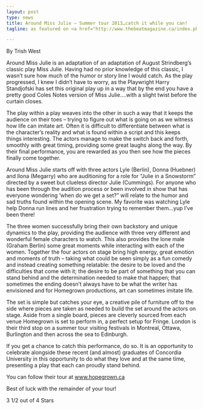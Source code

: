 ```yaml
---
layout: post
type: news
title: Around Miss Julie – Summer tour 2013…catch it while you can! 
tagline: as featured on <a href="http://www.thebeatmagazine.ca/index.php/theatre-reviews/1746-around-miss-julie-summer-tour-2013-catch-it-while-you-can">The Beat Magazine</a>

---
```


By Trish West

Around Miss Julie is an adaptation of an adaptation of August Strindberg’s classic play Miss Julie. Having had no prior knowledge of this classic, I wasn’t sure how much of the humor or story line I would catch. As the play progressed, I knew I didn’t have to worry, as the Playwright Harry Standjofski has set this original play up in a way that by the end you have a pretty good Coles Notes version of Miss Julie….with a slight twist before the curtain closes.

The play within a play weaves into the other in such a way that it keeps the audience on their toes – trying to figure out what is going on as we witness how life can imitate art. Often it is difficult to differentiate between what is the character’s reality and what is found within a script and this keeps things interesting. The actors manage to make the switch back and forth, smoothly with great timing, providing some great laughs along the way. By their final performance, you are rewarded as you then see how the pieces finally come together.

Around Miss Julie starts off with three actors Lyle (Berlin), Donna (Huebner) and Ilona (Megarry) who are auditioning for a role for “Julie in a Snowstorm” directed by a sweet but clueless director Julie (Cummings). For anyone who has been through the audition process or been involved in show that has everyone wondering ‘when do we get a set?” will relate to the humor and sad truths found within the opening scene. My favorite was watching Lyle help Donna run lines and her frustration trying to remember them…yup I’ve been there!

The three women successfully bring their own backstory and unique dynamics to the play, providing the audience with three very different and wonderful female characters to watch. This also provides the lone male (Graham Berlin) some great moments while interacting with each of the women. Together the four actors on stage bring high energy, great emotion and moments of truth – taking what could be seen simply as a fun comedy and instead creating something relatable: the desire to be loved and the difficulties that come with it; the desire to be part of something that you can stand behind and the determination needed to make that happen; that sometimes the ending doesn’t always have to be what the writer has envisioned and for Homegrown productions, art can sometimes imitate life.

The set is simple but catches your eye, a creative pile of furniture off to the side where pieces are taken as needed to build the set around the actors on stage. Aside from a single board, pieces are cleverly sourced from each venue Homegrown is set to perform in, a perfect setup for Fringe. London is their third stop on a summer tour visiting festivals in Montreal, Ottawa, Burlington and then across the sea to Edinburgh.

If you get a chance to catch this performance, do so. It is an opportunity to celebrate alongside these recent (and almost) graduates of Concordia University in this opportunity to do what they love and at the same time, presenting a play that each can proudly stand behind.

You can follow their tour at www.hopegrown.ca

Best of luck with the remainder of your tour!

3 1/2 out of 4 Stars